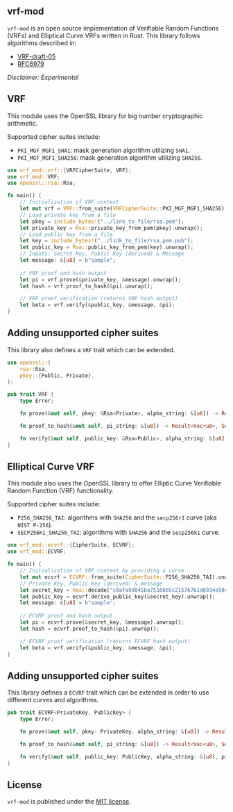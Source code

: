 ## vrf-mod

`vrf-mod` is an open source implementation of Verifiable Random Functions (VRFs) and Elliptical Curve VRFs written in Rust.
This library follows algorithms described in:

* [VRF-draft-05](https://tools.ietf.org/pdf/draft-irtf-cfrg-vrf-05)
* [RFC6979](https://tools.ietf.org/html/rfc6979)

_Disclaimer: Experimental_

## VRF

This module uses the OpenSSL library for big number cryptographic arithmetic.

Supported cipher suites include:

* `PKI_MGF_MGF1_SHA1`: mask generation algorithm utilizing `SHA1`.
* `PKI_MGF_MGF1_SHA256`: mask generation algorithm utilizing `SHA256`.

```rust
use vrf_mod::vrf::{VRFCipherSuite, VRF};
use vrf_mod::VRF;
use openssl::rsa::Rsa;

fn main() {
    // Initialization of VRF context
    let mut vrf = VRF::from_suite(VRFCipherSuite::PKI_MGF_MGF1_SHA256).unwrap();
    // Load private key from a file
    let pkey = include_bytes!("../link_to_file/rsa.pem");
    let private_key = Rsa::private_key_from_pem(pkey).unwrap();
    // Load public key from a file
    let key = include_bytes!("../link_to_file/rsa.pem.pub");
    let public_key = Rsa::public_key_from_pem(key).unwrap();
    // Inputs: Secret Key, Public Key (derived) & Message
    let message: &[u8] = b"sample";
    
    // VRF proof and hash output
    let pi = vrf.prove(&private_key, &message).unwrap();
    let hash = vrf.proof_to_hash(&pi).unwrap();

    // VRF proof verification (returns VRF hash output)
    let beta = vrf.verify(&public_key, &message, &pi);
}
```

## Adding unsupported cipher suites

This library also defines a `VRF` trait which can be extended.

```rust
use openssl::{
    rsa::Rsa,
    pkey::{Public, Private}.
};

pub trait VRF {
    type Error;

    fn prove(&mut self, pkey: &Rsa<Private>, alpha_string: &[u8]) -> Result<Vec<u8>, Self::Error>;

    fn proof_to_hash(&mut self, pi_string: &[u8]) -> Result<Vec<u8>, Self::Error>;

    fn verify(&mut self, public_key: &Rsa<Public>, alpha_string: &[u8], pi_string: &[u8]) -> Result<Vec<u8>, Self::Error>;
}
```

## Elliptical Curve VRF

This module also uses the OpenSSL library to offer Elliptic Curve Verifiable Random Function (VRF) functionality.

Supported cipher suites include:

* `P256_SHA256_TAI`: algorithms with `SHA256` and the `secp256r1` curve (aka `NIST P-256`).
* `SECP256K1_SHA256_TAI`: algorithms with `SHA256` and the `secp256k1` curve.

```rust
use vrf_mod::ecvrf::{CipherSuite, ECVRF};
use vrf_mod::ECVRF;

fn main() {
    // Initialization of VRF context by providing a curve
    let mut ecvrf = ECVRF::from_suite(CipherSuite::P256_SHA256_TAI).unwrap();
    // Private Key, Public Key (derived) & message
    let secret_key = hex::decode("c9afa9d845ba75166b5c215767b1d6934e50c3db36e89b127b8a622b120f6721").unwrap();
    let public_key = ecvrf.derive_public_key(&secret_key).unwrap();
    let message: &[u8] = b"sample";
    
    // ECVRF proof and hash output
    let pi = ecvrf.prove(&secret_key, &message).unwrap();
    let hash = ecvrf.proof_to_hash(&pi).unwrap();

    // ECVRF proof verification (returns ECVRF hash output)
    let beta = vrf.verify(&public_key, &message, &pi);
}
```

## Adding unsupported cipher suites

This library defines a `ECVRF` trait which can be extended in order to use different curves and algorithms.

```rust
pub trait ECVRF<PrivateKey, PublicKey> {
    type Error;

    fn prove(&mut self, pkey: PrivateKey, alpha_string: &[u8]) -> Result<Vec<u8>, Self::Error>;

    fn proof_to_hash(&mut self, pi_string: &[u8]) -> Result<Vec<u8>, Self::Error>;

    fn verify(&mut self, public_key: PublicKey, alpha_string: &[u8], pi_string: &[u8]) -> Result<Vec<u8>, Self::Error>;
}
```

## License

`vrf-mod` is published under the [MIT license](https://github.com/th3outcast/vrf-mod/blob/main/LICENSE).